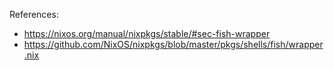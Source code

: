 References:

  * https://nixos.org/manual/nixpkgs/stable/#sec-fish-wrapper
  * https://github.com/NixOS/nixpkgs/blob/master/pkgs/shells/fish/wrapper.nix
